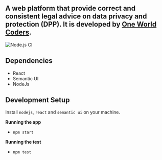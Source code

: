 
## A web platform that provide correct and consistent legal advice on data privacy and protection (DPP). It is developed by [One World Coders](https://oneworldcoders.com).

![Node.js CI](https://github.com/Kormoon/kormoon_front/workflows/Node.js%20CI/badge.svg)


## Dependencies

- React
- Semantic UI
- NodeJs

## Development Setup

Install `nodejs`, `react` and `semantic ui` on your machine.

**Running the app**

- `npm start`

**Running the test**
- `npm test`